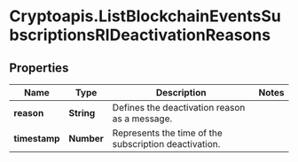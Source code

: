 # Cryptoapis.ListBlockchainEventsSubscriptionsRIDeactivationReasons

## Properties

Name | Type | Description | Notes
------------ | ------------- | ------------- | -------------
**reason** | **String** | Defines the deactivation reason as a message. | 
**timestamp** | **Number** | Represents the time of the subscription deactivation. | 


